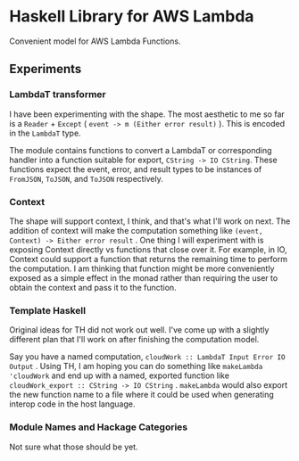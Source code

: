 # Haskell Library for AWS Lambda

Convenient model for AWS Lambda Functions.

## Experiments

### LambdaT transformer

I have been experimenting with the shape. The most aesthetic to me so far is
a `Reader` + `Except` ( `event -> m (Either error result)` ). This is encoded in the
`LambdaT` type.

The module contains functions to convert a LambdaT or corresponding handler
into a function suitable for export, `CString -> IO CString`. These functions expect the
event, error, and result types to be instances of `FromJSON`, `ToJSON`, and `ToJSON` respectively.

### Context

The shape will support context, I think, and that's what I'll work on next. The addition
of context will make the computation something like
`(event, Context) -> Either error result` . One thing I will experiment with is
exposing Context directly vs functions that close over it. For example, in
IO, Context could support a function that returns the remaining time to perform the
computation. I am thinking that function might be more conveniently exposed as
a simple effect in the monad rather than requiring the user to obtain the context
and pass it to the function.

### Template Haskell

Original ideas for TH did not work out well. I've come up with a slightly different
plan that I'll work on after finishing the computation model.

Say you have a named computation, `cloudWork :: LambdaT Input Error IO Output` . Using
TH, I am hoping you can do something like `makeLambda 'cloudWork` and end up with a named,
exported function like `cloudWork_export :: CString -> IO CString` . `makeLambda` would
also export the new function name to a file where it could be used when generating interop
code in the host language.


### Module Names and Hackage Categories

Not sure what those should be yet.


